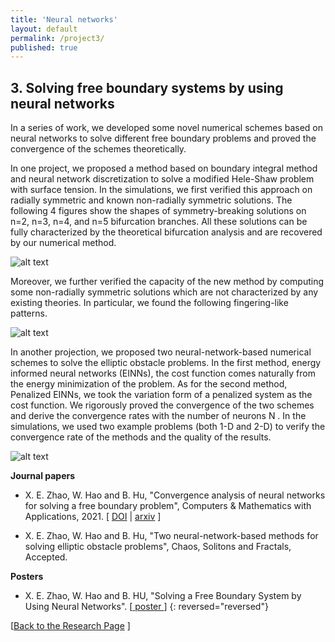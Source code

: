 ```yaml
---
title: 'Neural networks'
layout: default
permalink: /project3/
published: true
---
```



## 3. Solving free boundary systems by using neural networks

In a series of work, we developed some novel numerical schemes based on neural networks to solve different free boundary problems and proved the convergence of the schemes theoretically. 

In one project, we proposed a method based on boundary integral method and neural network discretization to solve a modified Hele-Shaw problem with surface tension. In the simulations, we first verified this approach on radially symmetric and known non-radially symmetric solutions. The following 4 figures show the shapes of symmetry-breaking solutions on n=2, n=3, n=4, and n=5 bifurcation branches. All these solutions can be fully characterized by the theoretical bifurcation analysis and are recovered by our numerical method.

![alt text](https://github.com/xinyue-zhao/xinyue-zhao.github.io/blob/master/assets/research/HeleShaw1.png?raw=true)

Moreover, we further verified the capacity of the new method by computing some non-radially symmetric solutions which are not characterized by any existing theories. In particular, we found the following fingering-like patterns.

![alt text](https://github.com/xinyue-zhao/xinyue-zhao.github.io/blob/master/assets/research/HeleShaw2.png?raw=true)

In another projection, we proposed two neural-network-based numerical schemes to solve the elliptic obstacle problems. In the first method, energy informed neural networks (EINNs), the cost function comes naturally from the energy minimization of the problem. As for the second method, Penalized EINNs, we took the variation form of a penalized system as the cost function. We rigorously proved the convergence of
the two schemes and derive the convergence rates with the number of neurons N . In the simulations,
we used two example problems (both 1-D and 2-D) to verify the convergence rate of the methods and the
quality of the results.

![alt text](https://github.com/xinyue-zhao/xinyue-zhao.github.io/blob/master/assets/research/EINN1D.png?raw=true)




<b>Journal papers</b>

* X. E. Zhao, W. Hao and B. Hu, "Convergence analysis of neural networks for solving a free boundary problem", Computers & Mathematics with Applications, 2021. [&nbsp;<a href="https://www.sciencedirect.com/science/article/pii/S0898122121001139?casa_token=o-RVbd0DHt0AAAAA:-WRnFnAO1k8AXBPk-2dFYNKJJkQ6fz9To45_M6OhZzpuZ0SmrfUutiIcq5FFkTicF5CvqItvyw">DOI</a>&nbsp;|
<a href="https://arxiv.org/abs/2011.00315">arxiv</a>&nbsp;]

* X. E. Zhao, W. Hao and B. Hu, "Two neural-network-based methods for solving elliptic obstacle problems", Chaos, Solitons and Fractals, Accepted.

<b>Posters</b>

* X. E. Zhao, W. Hao and B. HU, "Solving a Free Boundary System by Using Neural Networks". [[ poster ](https://drive.google.com/file/d/145iRWgocVOQzJa5CstVUh1dYVMu0rz7L/view?usp=sharing)]
{: reversed="reversed"}

[<a href="{{site.baseurl}}/research">Back to the Research Page</a> ]